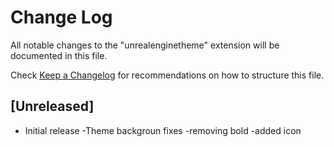 # Change Log

All notable changes to the "unrealenginetheme" extension will be documented in this file.

Check [Keep a Changelog](http://keepachangelog.com/) for recommendations on how to structure this file.

## [Unreleased]

- Initial release
-Theme backgroun fixes
-removing bold
-added icon